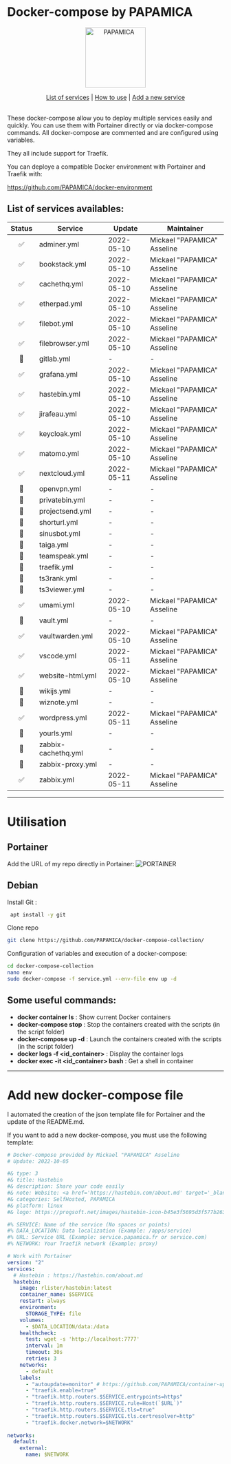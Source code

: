
# Docker-compose by PAPAMICA

<p align="center">
  <a href="https://papamica.com">
    <img src="https://zupimages.net/up/20/04/7vtd.png" width="140px" alt="PAPAMICA" />
  </a>
</p>
<p align="center">
    <a href="https://github.com/PAPAMICA/docker-compose-collection#list-of-services-availables">List of services</a> |
    <a href="https://github.com/PAPAMICA/docker-compose-collection#utilisation">How to use</a> |
    <a href="https://github.com/PAPAMICA/docker-compose-collection#add-new-docker-compose-file">Add a new service</a>
    <br /><br />
</p>


These docker-compose allow you to deploy multiple services easily and quickly. You can use them with Portainer directly or via docker-compose commands.
All docker-compose are commented and are configured using variables.

They all include support for Traefik.

You can deploye a compatible Docker environment with Portainer and Traefik with:

https://github.com/PAPAMICA/docker-environment



## List of services availables:
| Status | Service | Update | Maintainer |
|:--:|--|--|--|
| ✅ | adminer.yml | 2022-05-10 |  Mickael "PAPAMICA" Asseline |
| ✅ | bookstack.yml | 2022-05-10 |  Mickael "PAPAMICA" Asseline |
| ✅ | cachethq.yml | 2022-05-10 |  Mickael "PAPAMICA" Asseline |
| ✅ | etherpad.yml | 2022-05-10 |  Mickael "PAPAMICA" Asseline |
| ✅ | filebot.yml | 2022-05-10 |  Mickael "PAPAMICA" Asseline |
| ✅ | filebrowser.yml | 2022-05-10 |  Mickael "PAPAMICA" Asseline |
| 🚸 | gitlab.yml | - | - |
| ✅ | grafana.yml | 2022-05-10 |  Mickael "PAPAMICA" Asseline |
| ✅ | hastebin.yml | 2022-05-10 |  Mickael "PAPAMICA" Asseline |
| ✅ | jirafeau.yml | 2022-05-10 |  Mickael "PAPAMICA" Asseline |
| ✅ | keycloak.yml | 2022-05-10 |  Mickael "PAPAMICA" Asseline |
| ✅ | matomo.yml | 2022-05-10 |  Mickael "PAPAMICA" Asseline |
| ✅ | nextcloud.yml | 2022-05-11 |  Mickael "PAPAMICA" Asseline |
| 🚸 | openvpn.yml | - | - |
| 🚸 | privatebin.yml | - | - |
| 🚸 | projectsend.yml | - | - |
| 🚸 | shorturl.yml | - | - |
| 🚸 | sinusbot.yml | - | - |
| 🚸 | taiga.yml | - | - |
| 🚸 | teamspeak.yml | - | - |
| 🚸 | traefik.yml | - | - |
| 🚸 | ts3rank.yml | - | - |
| 🚸 | ts3viewer.yml | - | - |
| ✅ | umami.yml | 2022-05-10 |  Mickael "PAPAMICA" Asseline |
| 🚸 | vault.yml | - | - |
| ✅ | vaultwarden.yml | 2022-05-10 |  Mickael "PAPAMICA" Asseline |
| ✅ | vscode.yml | 2022-05-11 |  Mickael "PAPAMICA" Asseline |
| ✅ | website-html.yml | 2022-05-10 |  Mickael "PAPAMICA" Asseline |
| 🚸 | wikijs.yml | - | - |
| 🚸 | wiznote.yml | - | - |
| ✅ | wordpress.yml | 2022-05-11 |  Mickael "PAPAMICA" Asseline |
| 🚸 | yourls.yml | - | - |
| 🚸 | zabbix-cachethq.yml | - | - |
| 🚸 | zabbix-proxy.yml | - | - |
| ✅ | zabbix.yml | 2022-05-11 |  Mickael "PAPAMICA" Asseline |

---
# Utilisation
## Portainer
Add the URL of my repo directly in Portainer:
![PORTAINER](https://i.imgur.com/M49ssCN.png)

## Debian
Install Git :
```bash
 apt install -y git
```

Clone repo
```bash
git clone https://github.com/PAPAMICA/docker-compose-collection/
```


Configuration of variables and execution of a docker-compose:
```bash
cd docker-compose-collection
nano env
sudo docker-compose -f service.yml --env-file env up -d
```
## Some useful commands:

-   **docker container ls** : Show current Docker containers
-   **docker-compose stop** : Stop the containers created with the scripts (in the script folder)
- **docker-compose up -d** : Launch the containers created with the scripts (in the script folder)
-   **docker logs -f <id_container>** : Display the container logs
-   **docker exec -it <id_container> bash** : Get a shell in container

---
# Add new docker-compose file
I automated the creation of the json template file for Portainer and the update of the README.md.

If you want to add a new docker-compose, you must use the following template:
```yaml
# Docker-compose provided by Mickael "PAPAMICA" Asseline
# Update: 2022-10-05

#& type: 3
#& title: Hastebin
#& description: Share your code easily
#& note: Website: <a href='https://hastebin.com/about.md' target='_blank' rel='noopener'>Hastebin.com</a>
#& categories: SelfHosted, PAPAMICA
#& platform: linux
#& logo: https://progsoft.net/images/hastebin-icon-b45e3f5695d3f577b2630648bd00584195822e3d.png

#% SERVICE: Name of the service (No spaces or points)
#% DATA_LOCATION: Data localization (Example: /apps/service)
#% URL: Service URL (Example: service.papamica.fr or service.com)
#% NETWORK: Your Traefik network (Example: proxy)

# Work with Portainer
version: "2"
services:
  # Hastebin : https://hastebin.com/about.md
  hastebin:
    image: rlister/hastebin:latest
    container_name: $SERVICE
    restart: always
    environment:
      STORAGE_TYPE: file
    volumes:
      - $DATA_LOCATION/data:/data
    healthcheck:
      test: wget -s 'http://localhost:7777'
      interval: 1m
      timeout: 30s
      retries: 3 
    networks:
      - default
    labels:
      - "autoupdate=monitor" # https://github.com/PAPAMICA/container-updater
      - "traefik.enable=true"
      - "traefik.http.routers.$SERVICE.entrypoints=https"
      - "traefik.http.routers.$SERVICE.rule=Host(`$URL`)"
      - "traefik.http.routers.$SERVICE.tls=true"
      - "traefik.http.routers.$SERVICE.tls.certresolver=http"
      - "traefik.docker.network=$NETWORK"
      
networks:
  default:
    external:
      name: $NETWORK
```